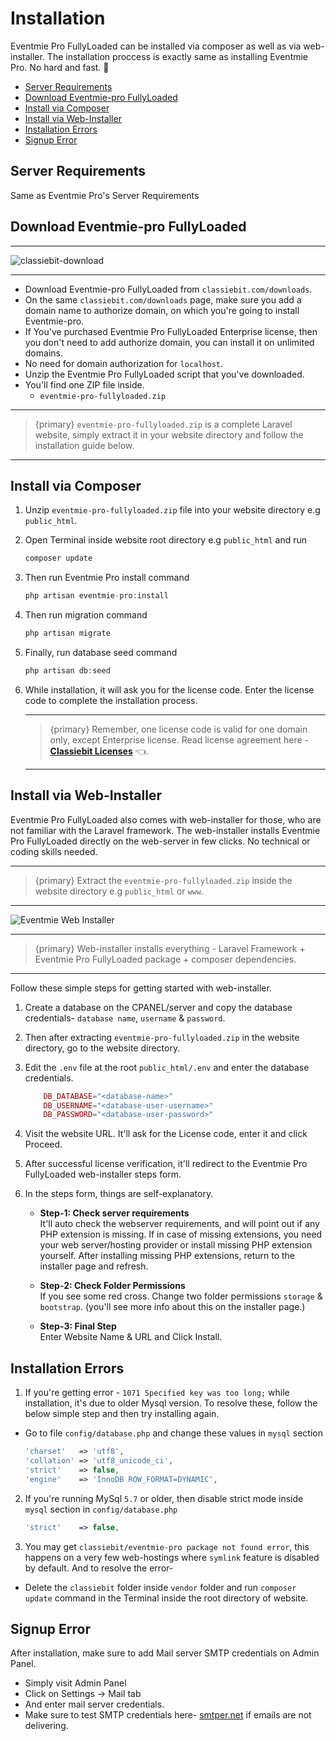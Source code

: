 # Installation

Eventmie Pro FullyLoaded can be installed via composer as well as via web-installer. The installation proccess is exactly same as installing Eventmie Pro. No hard and fast. 🤞


- [Server Requirements](#server-requirements)
- [Download Eventmie-pro FullyLoaded](#download-eventmie-pro-FullyLoaded)
- [Install via Composer](#install-via-composer)
- [Install via Web-Installer](#install-via-web-installer)
- [Installation Errors](#installation-errors)
- [Signup Error](#signup-error)


<a name="server-requirements"></a> 
## Server Requirements

Same as Eventmie Pro's Server Requirements


<a name="download-eventmie-pro-FullyLoaded"></a> 
## Download Eventmie-pro FullyLoaded

---

![classiebit-download](/images/v2/classiebit-downloads.webp "classiebit-download")

---

* Download Eventmie-pro FullyLoaded from `classiebit.com/downloads`.
* On the same `classiebit.com/downloads` page, make sure you add a domain name to authorize domain, on which you're going to install Eventmie-pro.
* If You've purchased Eventmie Pro FullyLoaded Enterprise license, then you don't need to add authorize domain, you can install it on unlimited domains.
* No need for domain authorization for `localhost`.
* Unzip the Eventmie Pro FullyLoaded script that you've downloaded. 
* You'll find one ZIP file inside. 
    - `eventmie-pro-fullyloaded.zip`
    
---

>{primary} `eventmie-pro-fullyloaded.zip` is a complete Laravel website, simply extract it in your website directory and follow the  installation guide below.

---


<a name="install-via-composer"></a>
## Install via Composer


1. Unzip `eventmie-pro-fullyloaded.zip` file into your website directory e.g `public_html`.
2. Open Terminal inside website root directory e.g `public_html` and run

    ```php
    composer update
    ```

3. Then run Eventmie Pro install command

    ```php
    php artisan eventmie-pro:install
    ```

4. Then run migration command

    ```php
    php artisan migrate
    ```

4. Finally, run database seed command

    ```php
    php artisan db:seed
    ```    

5. While installation, it will ask you for the license code. Enter the license code to complete the installation process.

    ---

    >{primary} Remember, one license code is valid for one domain only, except Enterprise license. Read license agreement here - **[Classiebit Licenses](https://classiebit.com/license)** 👈.

    ---


<a name="install-via-web-installer"></a>
## Install via Web-Installer

Eventmie Pro FullyLoaded also comes with web-installer for those, who are not familiar with the Laravel framework. The web-installer installs Eventmie Pro FullyLoaded directly on the web-server in few clicks. No technical or coding skills needed.

---

>{primary} Extract the `eventmie-pro-fullyloaded.zip` inside the website directory e.g `public_html` or `www`.

---

![Eventmie Web Installer](/images/v2/fullyloaded-installer.webp "Eventmie Web Installer")

---

>{primary} Web-installer installs everything - Laravel Framework + Eventmie Pro FullyLoaded package + composer dependencies.

---

Follow these simple steps for getting started with web-installer.

1. Create a database on the CPANEL/server and copy the database credentials- `database name`, `username` & `password`.
2. Then after extracting `eventmie-pro-fullyloaded.zip` in the website directory, go to the website directory. 
3. Edit the `.env` file at the root `public_html/.env` and enter the database credentials. 

    ```php
        DB_DATABASE="<database-name>"
        DB_USERNAME="<database-user-username>"
        DB_PASSWORD="<database-user-password>"
    ```

3. Visit the website URL. It'll ask for the License code, enter it and click Proceed.
4. After successful license verification, it'll redirect to the Eventmie Pro FullyLoaded web-installer steps form.
5. In the steps form, things are self-explanatory.

    * **Step-1: Check server requirements** <br>
    It'll auto check the webserver requirements, and will point out if any PHP extension is missing. If in case of missing extensions, you need your web server/hosting provider or install missing PHP extension yourself. After installing missing PHP extensions, return to the installer page and refresh.

    
    * **Step-2: Check Folder Permissions** <br> 
    If you see some red cross. Change two folder permissions `storage` & `bootstrap`. (you'll see more info about this on the installer page.)

    * **Step-3: Final Step** <br>
    Enter Website Name & URL and Click Install.



<a name="installation-errors"></a>
## Installation Errors

1. If you're getting error - `1071 Specified key was too long;` while installation, it's due to older Mysql version. To resolve these, follow the below simple step and then try installing again.

* Go to file `config/database.php` and change these values in `mysql` section

    ```php
    'charset'   => 'utf8',
    'collation' => 'utf8_unicode_ci',
    'strict'    => false,
    'engine'    => 'InnoDB ROW_FORMAT=DYNAMIC',
    ```


2. If you're running MySql `5.7` or older, then disable strict mode inside `mysql` section in `config/database.php`

    ```php
    'strict'    => false,
    ```

3. You may get `classiebit/eventmie-pro package not found error`, this happens on a very few web-hostings where `symlink` feature is disabled by default. And to resolve the error-

- Delete the `classiebit` folder inside `vendor` folder and run `composer update` command in the Terminal inside the root directory of website.


<a name="signup-error"></a>
## Signup Error

After installation, make sure to add Mail server SMTP credentials on Admin Panel.

- Simply visit Admin Panel
- Click on Settings -> Mail tab
- And enter mail server credentials.
- Make sure to test SMTP credentials here- [smtper.net](https://www.smtper.net) if emails are not delivering.
